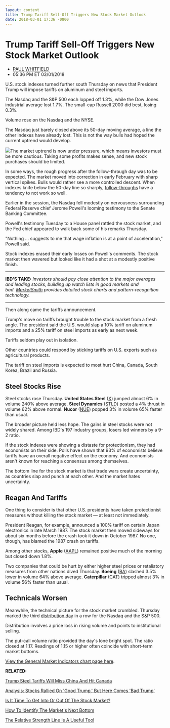 ```yaml
---
layout: content
title: Trump Tariff Sell-Off Triggers New Stock Market Outlook
date: 2018-03-01 17:36 -0800
---
```



Trump Tariff Sell-Off Triggers New Stock Market Outlook
========================================================




* [PAUL WHITFIELD](https://www.investors.com/author/whitfieldp/ "Posts by PAUL WHITFIELD")
* 05:36 PM ET 03/01/2018




U.S. stock indexes turned further south Thursday on news that President Trump will impose tariffs on aluminum and steel imports.




 The Nasdaq and the S&P 500 each lopped off 1.3%, while the Dow Jones industrial average lost 1.7%. The small-cap Russell 2000 did best, losing 0.3%.


Volume rose on the Nasdaq and the NYSE.


The Nasdaq just barely closed above its 50-day moving average, a line the other indexes have already lost. This is not the way bulls had hoped the current uptrend would develop.


![](https://www.investors.com/wp-content/uploads/2018/03/MP_4x4_030118-242x300.png)The market uptrend is now under pressure, which means investors must be more cautious. Taking some profits makes sense, and new stock purchases should be limited.


In some ways, the rough progress after the follow-through day was to be expected. The market moved into correction in early February with sharp vertical spikes. Bulls would rather see a more controlled descent. When indexes knife below the 50-day line so sharply, [follow-throughs](http://www.investors.com/ibd-university/market-timing/market-bottoms/) have a tendency to not work so well.


Earlier in the session, the Nasdaq fell modestly on nervousness surrounding Federal Reserve chief Jerome Powell's looming testimony to the Senate Banking Committee.


Powell's testimony Tuesday to a House panel rattled the stock market, and the Fed chief appeared to walk back some of his remarks Thursday.


"Nothing ... suggests to me that wage inflation is at a point of acceleration," Powell said.


Stock indexes erased their early losses on Powell's comments. The stock market then wavered but looked like it had a shot at a modestly positive finish.




---


**IBD'S TAKE:** *Investors should pay close attention to the major averages and leading stocks, building up watch lists in good markets and bad.* *[MarketSmith](http://www.marketsmith.com) provides detailed stock charts and pattern-recognition technology.*




---


Then along came the tariffs announcement.


Trump's move on tariffs brought trouble to the stock market from a fresh angle. The president said the U.S. would slap a 10% tariff on aluminum imports and a 25% tariff on steel imports as early as next week.


Tariffs seldom play out in isolation.


Other countries could respond by sticking tariffs on U.S. exports such as agricultural products.


The tariff on steel imports is expected to most hurt China, Canada, South Korea, Brazil and Russia.


Steel Stocks Rise
-----------------


Steel stocks rose Thursday. **United States Steel** ([X](https://research.investors.com/quote.aspx?symbol=X)) jumped almost 6% in volume 240% above average. **Steel Dynamics** ([STLD](https://research.investors.com/quote.aspx?symbol=STLD)) posted a 4% thrust in volume 62% above normal. **Nucor** ([NUE](https://research.investors.com/quote.aspx?symbol=NUE)) popped 3% in volume 65% faster than usual.


The broader picture held less hope. The gains in steel stocks were not widely shared. Among IBD's 197 industry groups, losers led winners by a 9-2 ratio.


If the stock indexes were showing a distaste for protectionism, they had economists on their side. Polls have shown that 93% of economists believe tariffs have an overall negative effect on the economy. And economists aren't known for reaching a consensus among themselves.


The bottom line for the stock market is that trade wars create uncertainty, as countries slap and punch at each other. And the market hates uncertainty.


Reagan And Tariffs
------------------


One thing to consider is that other U.S. presidents have taken protectionist measures without killing the stock market — at least not immediately.


President Reagan, for example, announced a 100% tariff on certain Japan electronics in late March 1987. The stock market then moved sideways for about six months before the crash took it down in October 1987. No one, though, has blamed the 1987 crash on tariffs.


Among other stocks, **Apple** ([AAPL](https://research.investors.com/quote.aspx?symbol=AAPL)) remained positive much of the morning but closed down 1.8%.


Two companies that could be hurt by either higher steel prices or retaliatory measures from other nations dived Thursday. **Boeing** ([BA](https://research.investors.com/quote.aspx?symbol=BA)) slashed 3.5% lower in volume 64% above average. **Caterpillar** ([CAT](https://research.investors.com/quote.aspx?symbol=CAT)) tripped almost 3% in volume 56% faster than usual.


Technicals Worsen
-----------------


Meanwhile, the technical picture for the stock market crumbled. Thursday marked the third [distribution day](http://www.investors.com/ibd-university/market-timing/market-tops/) in a row for the Nasdaq and the S&P 500.


Distribution involves a price loss in rising volume and points to institutional selling.


The put-call volume ratio provided the day's lone bright spot. The ratio closed at 1.17. Readings of 1.15 or higher often coincide with short-term market bottoms.


[View the General Market Indicators chart page here](https://www.investors.com/wp-content/uploads/2018/03/IBD0103152502GMI.pdf).


**RELATED:**


[Trump Steel Tariffs Will Miss China And Hit Canada](https://www.investors.com/news/economy/trump-steel-tariffs-will-miss-china-and-hit-canada-wall-street-and-you/)


[Analysis: Stocks Rallied On 'Good Trump,' But Here Comes 'Bad Trump'](https://www.investors.com/market-trend/stock-market-today/good-trump-bad-trump-stocks-rose-on-trump-tax-cuts-fall-on-tariffs/)


[Is It Time To Get Into Or Out Of The Stock Market?](https://www.investors.com/videos/is-it-time-to-get-into-or-out-or-the-stock-market/)


[How To Identify The Market's Next Bottom](https://www.investors.com/how-to-invest/investors-corner/how-to-find-next-stock-market-bottom/)


[The Relative Strength Line Is A Useful Tool](https://www.investors.com/how-to-invest/investors-corner/a-stock-breakout-specialty-tool-the-relative-strength-line/)





